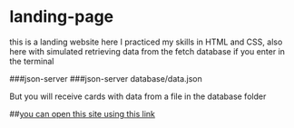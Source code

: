 # landing-page
this is a landing website
here I practiced my skills in HTML and CSS, also here with simulated retrieving data from the fetch database
if you enter in the terminal

###json-server
###json-server database/data.json

But you will receive cards with data from a file in the database folder

##[you can open this site using this link](https://abuzarrit.github.io/Landing-page/)